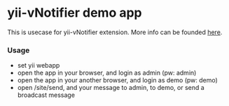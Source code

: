 # yii-vNotifier demo app

This is usecase for yii-vNotifier extension. More info can be founded <a href="https://github.com/voidcontext/yii-vNotifer">here</a>.

### Usage

* set yii webapp
* open the app in your browser, and login as admin (pw: admin)
* open the app in your another browser, and login as demo (pw: demo)
* open /site/send, and your message to admin, to demo, or send a broadcast message
